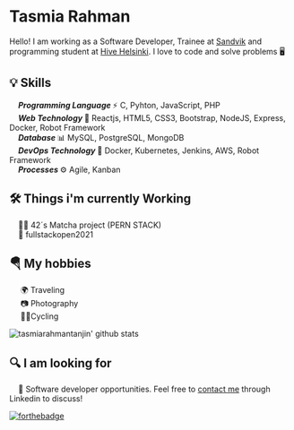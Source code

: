 # Tasmia Rahman
Hello! I am working as a Software Developer, Trainee at [Sandvik](https://www.home.sandvik/en/) and programming student at [Hive Helsinki](https://www.hive.fi/en/). I love to code and solve problems 🖥️

## 💡 Skills
&nbsp;&nbsp;&nbsp;&nbsp;<b><i>Programming Language </i></b> ⚡ C, Pyhton, JavaScript, PHP<br />
&nbsp;&nbsp;&nbsp; <b><i>Web Technology </i></b>📃 Reactjs, HTML5, CSS3, Bootstrap, NodeJS, Express, Docker, Robot Framework<br />
&nbsp;&nbsp;&nbsp;&nbsp;<b><i>Database </i></b>📊 MySQL, PostgreSQL, MongoDB<br />
&nbsp;&nbsp;&nbsp; <b><i>DevOps Technology </i></b>📃 Docker, Kubernetes, Jenkins, AWS, Robot Framework<br />
&nbsp;&nbsp;&nbsp;&nbsp;<b><i>Processes </i></b>⚙️ Agile, Kanban<br />

## 🛠️ Things i'm currently Working
&nbsp;&nbsp;&nbsp;&nbsp;👨‍💻 42´s Matcha project (PERN STACK)<br />
&nbsp;&nbsp;&nbsp;&nbsp;🔏 fullstackopen2021 <br />

## 🪂 My hobbies
&nbsp;&nbsp;&nbsp;&nbsp; 🌍 Traveling<br />
&nbsp;&nbsp;&nbsp;&nbsp; 📷 Photography<br />
&nbsp;&nbsp;&nbsp;&nbsp; 🚴‍♀️Cycling<br />

![tasmiarahmantanjin' github stats](https://github-readme-stats.vercel.app/api?username=tasmiarahmantanjin&show_icons=true&hide_border=true)

## 🔍 I am looking for
&nbsp;&nbsp;&nbsp;&nbsp;🏢 Software developer opportunities. Feel free to [contact me](https://www.linkedin.com/in/tanjinrahman/) through Linkedin to discuss!

[![forthebadge](https://img.shields.io/badge/linkedin-follow%20me-%230077B5.svg?&style=for-the-badge&logo=linkedin)](https://www.linkedin.com/in/tanjinrahman/)
